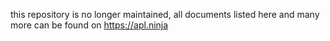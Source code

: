 this repository is no longer maintained, all documents listed here and many more can be found on https://apl.ninja
